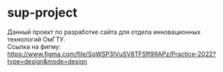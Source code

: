# sup-project
Данный проект по разработке сайта для отдела инновационных технологий ОмГТУ. <br>
Ссылка на фигму: https://www.figma.com/file/SqWSP3IVuSV8TFSff99APz/Practice-2022?type=design&mode=design
